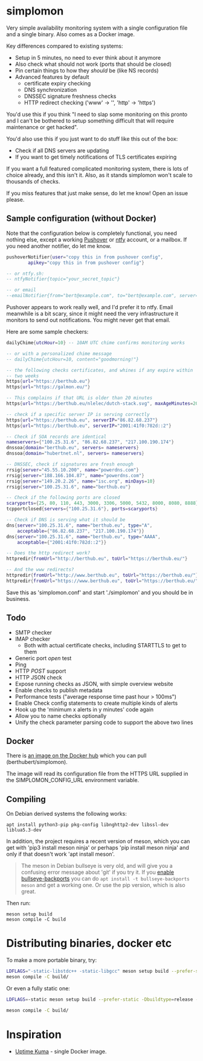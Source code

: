 # simplomon
Very simple availability monitoring system with a single configuration file and a single binary. Also comes as a Docker image.

Key differences compared to existing systems:

 * Setup in 5 minutes, no need to ever think about it anymore
 * Also check what should not work (ports that should be closed)
 * Pin certain things to how they _should_ be (like NS records)
 * Advanced features by default
   * certificate expiry checking
   * DNS synchronization
   * DNSSEC signature freshness checks
   * HTTP redirect checking ('www' -> '', 'http' -> 'https')

You'd use this if you think "I need to slap some monitoring on this pronto
and I can't be bothered to setup something difficult that will require
maintenance or get hacked".

You'd also use this if you just want to do stuff like this out of the box:

 * Check if all DNS servers are updating
 * If you want to get timely notifications of TLS certificates expiring

If you want a full featured complicated monitoring system, there is lots of
choice already, and this isn't it. Also, as it stands simplomon won't scale to thousands of checks.

If you miss features that just make sense, do let me know!  Open an
issue please.

## Sample configuration (without Docker)
Note that the configuration below is completely functional, you need nothing
else, except a working [Pushover](https://pushover.net/) or [ntfy](https://ntfy.sh/)
account, or a mailbox. If you need another notifier, do let me know.

```lua
pushoverNotifier{user="copy this in from pushover config",
        apikey="copy this in from pushover config"}

-- or ntfy.sh:
-- ntfyNotifier{topic="your_secret_topic"}

-- or email
--emailNotifier{from="bert@example.com", to="bert@example.com", server="10.0.0.2"}
```
Pushover appears to work really well, and I'd prefer it to ntfy. Email meanwhile is a bit scary, since it might need the very infrastructure it monitors to send out notifications. You might never get that email.

Here are some sample checkers:

```lua
dailyChime{utcHour=10} -- 10AM UTC chime confirms monitoring works

-- or with a personalized chime message
-- dailyChime{utcHour=10, content="goodmorning!"}

-- the following checks certificates, and whines if any expire within
-- two weeks
https{url="https://berthub.eu"}
https{url="https://galmon.eu/"}

-- This complains if that URL is older than 20 minutes
https{url="https://berthub.eu/nlelec/dutch-stack.svg", maxAgeMinutes=20}

-- check if a specific server IP is serving correctly
https{url="https://berthub.eu", serverIP="86.82.68.237"}
https{url="https://berthub.eu", serverIP="2001:41f0:782d::2"}

-- Check if SOA records are identical
nameservers={"100.25.31.6", "86.82.68.237", "217.100.190.174"}
dnssoa{domain="berthub.eu", servers= nameservers}
dnssoa{domain="hubertnet.nl", servers= nameservers}

-- DNSSEC, check if signatures are fresh enough
rrsig{server="45.55.10.200", name="powerdns.com"}
rrsig{server="188.166.104.87", name="powerdns.com"}
rrsig{server="149.20.2.26", name="isc.org", minDays=10}
rrsig{server="100.25.31.6", name="berthub.eu"} 

-- Check if the following ports are closed
scaryports={25, 80, 110, 443, 3000, 3306, 5000, 5432, 8000, 8080, 8888}
tcpportclosed{servers={"100.25.31.6"}, ports=scaryports}

-- Check if DNS is serving what it should be
dns{server="100.25.31.6", name="berthub.eu", type="A", 
	acceptable={"86.82.68.237", "217.100.190.174"}}
dns{server="100.25.31.6", name="berthub.eu", type="AAAA", 
	acceptable={"2001:41f0:782d::2"}}

-- Does the http redirect work?
httpredir{fromUrl="http://berthub.eu", toUrl="https://berthub.eu/"}

-- And the www redirects?
httpredir{fromUrl="http://www.berthub.eu", toUrl="https://berthub.eu/"}
httpredir{fromUrl="https://www.berthub.eu", toUrl="https://berthub.eu/"}     
```

Save this as 'simplomon.conf' and start './simplomon' and you should be in
business.

## Todo

 * SMTP checker
 * IMAP checker
   * Both with actual certificate checks, including STARTTLS to get to them
 * Generic port *open* test
 * Ping
 * HTTP *POST* support
 * HTTP JSON check
 * Expose running checks as JSON, with simple overview website
 * Enable checks to publish metadata
 * Performance tests ("average response time past hour > 100ms")
 * Enable Check config statements to create multiple kinds of alerts
 * Hook up the 'minimum x alerts in y minutes' code again
 * Allow you to name checks optionally
 * Unify the check parameter parsing code to support the above two lines

## Docker
There is [an image on the Docker hub](https://hub.docker.com/repository/docker/berthubert/simplomon/general) which you can pull (berthubert/simplomon).

The image will read its configuration file from the HTTPS URL supplied in the SIMPLOMON_CONFIG_URL environment variable.

## Compiling
On Debian derived systems the following works:

```
apt install python3-pip pkg-config libnghttp2-dev libssl-dev liblua5.3-dev
```
In addition, the project requires a recent version of meson, which you can
get with 'pip3 install meson ninja' or perhaps 'pip install
meson ninja' and only if that doesn't work 'apt install meson'.

> The meson in Debian bullseye is very old, and will give you a confusing
> error message about 'git' if you try it. If you [enable
> bullseye-backports](https://backports.debian.org/Instructions/) you can do
> `apt install -t bullseye-backports meson` and get a working one. Or use
> the pip version, which is also great.

Then run:

```
meson setup build
meson compile -C build
```

# Distributing binaries, docker etc
To make a more portable binary, try:

```bash
LDFLAGS="-static-libstdc++ -static-libgcc" meson setup build --prefer-static
meson compile -C build/
```

Or even a fully static one:
```bash
LDFLAGS=-static meson setup build --prefer-static -Dbuildtype=release -Dcpp-httplib:cpp-httplib_openssl=disabled -Dcpp-httplib:cpp-httplib_brotli=disabled

meson compile -C build/
```

# Inspiration

 * [Uptime Kuma](https://github.com/louislam/uptime-kuma) - single Docker
   image. 

